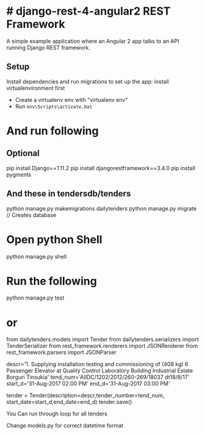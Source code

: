 # # django-rest-4-angular2 REST Framework

A simple example application where an Angular 2 app talks to an API running
Django REST framework.

## Setup

Install dependencies and run migrations to set up the app:
install virtualenvironment first
- Create a virtualenv env with "virtualenv env"
- Run `env\Scripts\activate.bat`
# And run following
## Optional
pip install Django==1.11.2
pip install djangorestframework==3.4.0
pip install pygments

## And these in tendersdb/tenders

python manage.py makemigrations dailytenders
python manage.py migrate // Creates database

# Open python Shell

python manage.py shell

# Run the following

python manage.py test

# or

from dailytenders.models import Tender
from dailytenders.serializers import TenderSerializer
from rest_framework.renderers import JSONRenderer
from rest_framework.parsers import JSONParser

descr='1. Supplying installation testing and commissioning of (408 kg) 6 Passenger Elevator at  Quality Control Laboratory Building Industrial Estate Borguri Tinsukia'
tend_num='AIIDC/1202/2012/260-269/18037 dt18/8/17'
start_d='31-Aug-2017 02:00 PM'
end_d='31-Aug-2017 03:00 PM'

tender = Tender(description=descr,tender_number=tend_num,
start_date=start_d,end_date=end_d)
tender.save()

You Can run through loop for all tenders

Change models.py for correct datetime format
